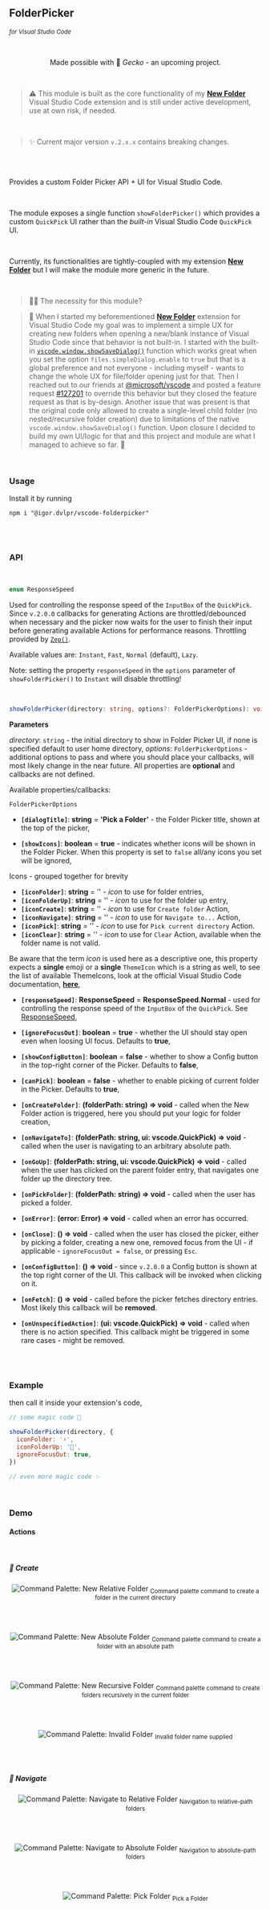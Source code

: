 ## FolderPicker

<sub><em>for Visual Studio Code</em></sub>

<br>

<p align="center">Made possible with 🦎 <em>Gecko</em> - an upcoming project.</p>

<br>

> ⚠ This module is built as the core functionality of my **[New Folder](https://github.com/igorskyflyer/vscode-new-folder)** Visual Studio Code extension and is still under active development, use at own risk, if needed.

<br>

> ✨ Current major version `v.2.x.x` contains breaking changes.

<br>
<br>

Provides a custom Folder Picker API + UI for Visual Studio Code.

<br>

The module exposes a single function `showFolderPicker()` which provides a custom `QuickPick` UI rather than the _built-in_ Visual Studio Code `QuickPick` UI.

<br>

Currently, its functionalities are tightly-coupled with my extension **[New Folder](https://github.com/igorskyflyer/vscode-new-folder)** but I will make the module more generic in the future.

<br>

> 🙋‍♂️ The necessity for this module?

> 💬 When I started my beforementioned **[New Folder](https://github.com/igorskyflyer/vscode-new-folder)** extension for Visual Studio Code my goal was to implement a simple UX for creating new folders when opening a new/blank instance of Visual Studio Code since that behavior is not built-in. I started with the built-in [`vscode.window.showSaveDialog()`](https://code.visualstudio.com/api/references/vscode-api) function which works great when you set the option `files.simpleDialog.enable` to `true` but that is a global preference and not everyone - including myself - wants to change the whole UX for file/folder opening just for that. Then I reached out to our friends at [@microsoft/vscode](https://github.com/microsoft/vscode) and posted a feature request [#127201](https://github.com/microsoft/vscode/issues/127201) to override this behavior but they closed the feature request as that is by-design. Another issue that was present is that the original code only allowed to create a single-level child folder (no nested/recursive folder creation) due to limitations of the native `vscode.window.showSaveDialog()` function. Upon closure I decided to build my own UI/logic for that and this project and module are what I managed to achieve so far. 🤗

<br>

### Usage

Install it by running

```shell
npm i "@igor.dvlpr/vscode-folderpicker"
```

<br>
<br>

### API

<br>

<a id="folder-picker-responsespeed"></a>

```ts
enum ResponseSpeed
```

Used for controlling the response speed of the `InputBox` of the `QuickPick`. Since `v.2.0.0` callbacks for generating Actions are throttled/debounced when necessary and the picker now waits for the user to finish their input before generating available Actions for performance reasons. Throttling provided by [`Zep()`](https://www.npmjs.com/package/@igor.dvlpr/zep).

Available values are: `Instant`, `Fast`, `Normal` (default), `Lazy`.

Note: setting the property `responseSpeed` in the `options` parameter of `showFolderPicker()` to `Instant` will disable throttling!

<br>

```ts
showFolderPicker(directory: string, options?: FolderPickerOptions): void
```

**Parameters**

_directory_: `string` - the initial directory to show in Folder Picker UI, if none is specified default to user home directory,
_options_: `FolderPickerOptions` - additional options to pass and where you should place your callbacks, will most likely change in the near future. All properties are **optional** and callbacks are not defined.

Available properties/callbacks:

`FolderPickerOptions`

- **`[dialogTitle]`**: **string** = **'Pick a Folder'** - the Folder Picker title, shown at the top of the picker,

- **`[showIcons]`**: **boolean** = **true** - indicates whether icons will be shown in the Folder Picker. When this property is set to `false` all/any icons you set will be ignored,

Icons - grouped together for brevity

- **`[iconFolder]`**: **string** = '' - _icon_ to use for folder entries,
- **`[iconFolderUp]`**: **string** = '' - _icon_ to use for the folder up entry,
- **`[iconCreate]`**: **string** = '' - _icon_ to use for `Create folder` Action,
- **`[iconNavigate]`**: **string** = '' - _icon_ to use for `Navigate to...` Action,
- **`[iconPick]`**: **string** = '' - _icon_ to use for `Pick current directory` Action.
- **`[iconClear]`**: **string** = '' - _icon_ to use for `Clear` Action, available when the folder name is not valid.

Be aware that the term _icon_ is used here as a descriptive one, this property expects a **single** emoji or a **single** `ThemeIcon` which is a string as well, to see the list of available ThemeIcons, look at the official Visual Studio Code documentation, **[here](https://code.visualstudio.com/api/references/icons-in-labels#icon-listing)**,

- **`[responseSpeed]`**: **ResponseSpeed** = **ResponseSpeed.Normal** - used for controlling the response speed of the `InputBox` of the `QuickPick`. See [ResponseSpeed](#folder-picker-responsespeed),

- **`[ignoreFocusOut]`**: **boolean** = **true** - whether the UI should stay open even when loosing UI focus. Defaults to **true**,

- **`[showConfigButton]`**: **boolean** = **false** - whether to show a Config button in the top-right corner of the Picker. Defaults to **false**,

- **`[canPick]`**: **boolean** = **false** - whether to enable picking of current folder in the Picker. Defaults to **true**,

- **`[onCreateFolder]`**: **(folderPath: string) => void** - called when the New Folder action is triggered, here you should put your logic for folder creation,

- **`[onNavigateTo]`**: **(folderPath: string, ui: vscode.QuickPick) => void** - called when the user is navigating to an arbitrary absolute path.

- **`[onGoUp]`**: **(folderPath: string, ui: vscode.QuickPick) => void** - called when the user has clicked on the parent folder entry, that navigates one folder up the directory tree.

- **`[onPickFolder]`**: **(folderPath: string) => void** - called when the user has picked a folder.

- **`[onError]`**: **(error: Error) => void** - called when an error has occurred.

- **`[onClose]`**: **() => void** - called when the user has closed the picker, either by picking a folder, creating a new one, removed focus from the UI - if applicable - `ignoreFocusOut = false`, or pressing `Esc`.

- **`[onConfigButton]`**: **() => void** - since `v.2.0.0` a Config button is shown at the top right corner of the UI. This callback will be invoked when clicking on it.

- **`[onFetch]`**: **() => void** - called before the picker fetches directory entries. Most likely this callback will be **removed**.

- **`[onUnspecifiedAction]`**: **(ui: vscode.QuickPick) => void** - called when there is no action specified. This callback might be triggered in some rare cases - might be removed.

<br>
<br>

### Example

then call it inside your extension's code,

```js
// some magic code 🔮

showFolderPicker(directory, {
  iconFolder: '⚡',
  iconFolderUp: '🔼',
  ignoreFocusOut: true,
})

// even more magic code ✨
```

<br>

### Demo

#### Actions

<br>

##### 🎯 Create

<p align="center">
	<img src="https://raw.githubusercontent.com/igorskyflyer/npm-vscode-folderpicker/main/screenshots/command-palette-create-relative.gif" alt="Command Palette: New Relative Folder">
	<sub>Command palette command to create a folder in the current directory</sub>
</p>

<br>
<br>

<p align="center">
  <img src="https://raw.githubusercontent.com/igorskyflyer/npm-vscode-folderpicker/main/screenshots/command-palette-create-absolute.gif" alt="Command Palette: New Absolute Folder">
    <sub>Command palette command to create a folder with an absolute path</sub>
</p>

<br>
<br>

<p align="center">
  <img src="https://raw.githubusercontent.com/igorskyflyer/npm-vscode-folderpicker/main/screenshots/command-palette-recursive-folder.gif" alt="Command Palette: New Recursive Folder">
    <sub>Command palette command to create folders recursively in the current folder</sub>
</p>

<br>
<br>

<p align="center">
  <img src="https://raw.githubusercontent.com/igorskyflyer/npm-vscode-folderpicker/main/screenshots/command-palette-invalid-folder.gif" alt="Command Palette: Invalid Folder">
    <sub>Invalid folder name supplied</sub>
</p>

<br>
<br>

##### 🎯 Navigate

<p align="center">
	<img src="https://raw.githubusercontent.com/igorskyflyer/npm-vscode-folderpicker/main/screenshots/command-palette-navigate-relative.gif" alt="Command Palette: Navigate to Relative Folder">
	<sub>Navigation to relative-path folders</sub>
</p>

<br>
<br>

<p align="center">
	<img src="https://raw.githubusercontent.com/igorskyflyer/npm-vscode-folderpicker/main/screenshots/command-palette-navigate-absolute.gif" alt="Command Palette: Navigate to Absolute Folder">
	<sub>Navigation to absolute-path folders</sub>
</p>

<br>
<br>

<p align="center">
	<img src="https://raw.githubusercontent.com/igorskyflyer/npm-vscode-folderpicker/main/screenshots/command-palette-pick-folder.gif" alt="Command Palette: Pick Folder">
	<sub>Pick a Folder</sub>
</p>

<br>
